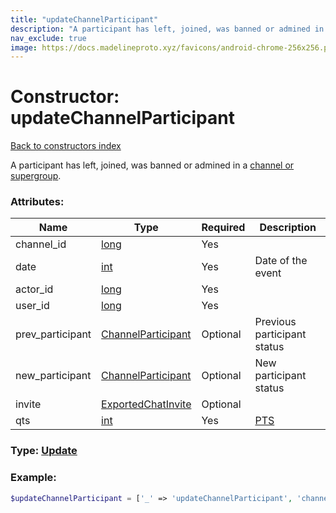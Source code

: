 ```yaml
---
title: "updateChannelParticipant"
description: "A participant has left, joined, was banned or admined in a channel or supergroup."
nav_exclude: true
image: https://docs.madelineproto.xyz/favicons/android-chrome-256x256.png
---
```

# Constructor: updateChannelParticipant  
[Back to constructors index](/API_docs/constructors/index.md)



A participant has left, joined, was banned or admined in a [channel or supergroup](https://core.telegram.org/api/channel).

### Attributes:

| Name     |    Type       | Required | Description |
|----------|---------------|----------|-------------|
|channel\_id|[long](/API_docs/types/long.md) | Yes|
|date|[int](/API_docs/types/int.md) | Yes|Date of the event|
|actor\_id|[long](/API_docs/types/long.md) | Yes|
|user\_id|[long](/API_docs/types/long.md) | Yes|
|prev\_participant|[ChannelParticipant](/API_docs/types/ChannelParticipant.md) | Optional|Previous participant status|
|new\_participant|[ChannelParticipant](/API_docs/types/ChannelParticipant.md) | Optional|New participant status|
|invite|[ExportedChatInvite](/API_docs/types/ExportedChatInvite.md) | Optional|
|qts|[int](/API_docs/types/int.md) | Yes|[PTS](https://core.telegram.org/api/updates)|



### Type: [Update](/API_docs/types/Update.md)


### Example:

```php
$updateChannelParticipant = ['_' => 'updateChannelParticipant', 'channel_id' => long, 'date' => int, 'actor_id' => long, 'user_id' => long, 'prev_participant' => ChannelParticipant, 'new_participant' => ChannelParticipant, 'invite' => ExportedChatInvite, 'qts' => int];
```  
